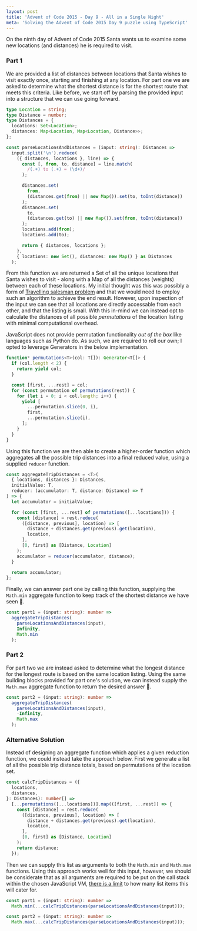 ```yaml
---
layout: post
title: 'Advent of Code 2015 - Day 9 - All in a Single Night'
meta: 'Solving the Advent of Code 2015 Day 9 puzzle using TypeScript'
---
```


On the ninth day of Advent of Code 2015 Santa wants us to examine some new locations (and distances) he is required to visit.

<!--more-->

### Part 1

We are provided a list of distances between locations that Santa wishes to visit exactly once, starting and finishing at any location.
For part one we are asked to determine what the shortest distance is for the shortest route that meets this criteria.
Like before, we start off by parsing the provided input into a structure that we can use going forward.

```typescript
type Location = string;
type Distance = number;
type Distances = {
  locations: Set<Location>;
  distances: Map<Location, Map<Location, Distance>>;
};

const parseLocationsAndDistances = (input: string): Distances =>
  input.split('\n').reduce(
    ({ distances, locations }, line) => {
      const [, from, to, distance] = line.match(
        /(.+) to (.+) = (\d+)/
      );

      distances.set(
        from,
        (distances.get(from) || new Map()).set(to, toInt(distance))
      );
      distances.set(
        to,
        (distances.get(to) || new Map()).set(from, toInt(distance))
      );
      locations.add(from);
      locations.add(to);

      return { distances, locations };
    },
    { locations: new Set(), distances: new Map() } as Distances
  );
```

From this function we are returned a Set of all the unique locations that Santa wishes to visit - along with a Map of all the distances (weights) between each of these locations.
My initial thought was this was possibly a form of [Travelling salesman problem](https://en.wikipedia.org/wiki/Travelling_salesman_problem) and that we would need to employ such an algorithm to achieve the end result.
However, upon inspection of the input we can see that all locations are directly accessable from each other, and that the listing is small.
With this in-mind we can instead opt to calculate the distances of all possible _permutations_ of the location listing with minimal computational overhead.

JavaScript does not provide permutation functionality _out of the box_ like languages such as Python do.
As such, we are required to roll our own; I opted to leverage Generators in the below implementation.

```typescript
function* permutations<T>(col: T[]): Generator<T[]> {
  if (col.length < 2) {
    return yield col;
  }

  const [first, ...rest] = col;
  for (const permutation of permutations(rest)) {
    for (let i = 0; i < col.length; i++) {
      yield [
        ...permutation.slice(0, i),
        first,
        ...permutation.slice(i),
      ];
    }
  }
}
```

Using this function we are then able to create a higher-order function which aggregates all the possible trip distances into a final reduced value, using a supplied `reducer` function.

```typescript
const aggregateTripDistances = <T>(
  { locations, distances }: Distances,
  initialValue: T,
  reducer: (accumulator: T, distance: Distance) => T
) => {
  let accumulator = initialValue;

  for (const [first, ...rest] of permutations([...locations])) {
    const [distance] = rest.reduce(
      ([distance, previous], location) => [
        distance + distances.get(previous).get(location),
        location,
      ],
      [0, first] as [Distance, Location]
    );
    accumulator = reducer(accumulator, distance);
  }

  return accumulator;
};
```

Finally, we can answer part one by calling this function, supplying the `Math.min` aggregate function to keep track of the shortest distance we have seen 🌟.

```typescript
const part1 = (input: string): number =>
  aggregateTripDistances(
    parseLocationsAndDistances(input),
    Infinity,
    Math.min
  );
```

### Part 2

For part two we are instead asked to determine what the longest distance for the longest route is based on the same location listing.
Using the same building blocks provided for part one's solution, we can instead supply the `Math.max` aggregate function to return the desired answer 🌟.

```typescript
const part2 = (input: string): number =>
  aggregateTripDistances(
    parseLocationsAndDistances(input),
    -Infinity,
    Math.max
  );
```

### Alternative Solution

Instead of designing an aggregate function which applies a given reduction function, we could instead take the approach below.
First we generate a list of all the possible trip distance totals, based on permutations of the location set.

```typescript
const calcTripDistances = ({
  locations,
  distances,
}: Distances): number[] =>
  [...permutations([...locations])].map(([first, ...rest]) => {
    const [distance] = rest.reduce(
      ([distance, previous], location) => [
        distance + distances.get(previous).get(location),
        location,
      ],
      [0, first] as [Distance, Location]
    );
    return distance;
  });
```

Then we can supply this list as arguments to both the `Math.min` and `Math.max` functions.
Using this approach works well for this input, however, we should be considerate that as all arguments are required to be put on the call stack within the chosen JavaScript VM, [there is a limit](https://developer.mozilla.org/en-US/docs/Web/JavaScript/Reference/Global_Objects/Function/apply#using_apply_and_built-in_functions) to how many list items this will cater for.

```typescript
const part1 = (input: string): number =>
  Math.min(...calcTripDistances(parseLocationsAndDistances(input)));
```

```typescript
const part2 = (input: string): number =>
  Math.max(...calcTripDistances(parseLocationsAndDistances(input)));
```
